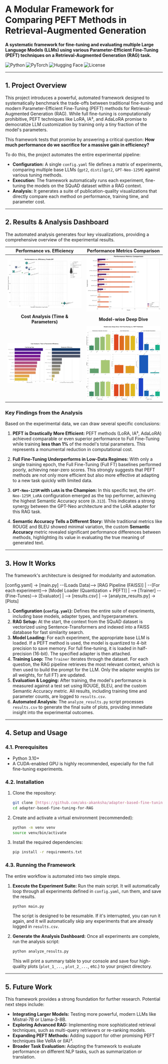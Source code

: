 # A Modular Framework for Comparing PEFT Methods in Retrieval-Augmented Generation

**A systematic framework for fine-tuning and evaluating multiple Large Language Models (LLMs) using various Parameter-Efficient Fine-Tuning (PEFT) techniques on a Retrieval-Augmented Generation (RAG) task.**

![Python](https://img.shields.io/badge/Python-3.10%2B-blue?style=for-the-badge&logo=python)
![PyTorch](https://img.shields.io/badge/PyTorch-2.0%2B-orange?style=for-the-badge&logo=pytorch)
![Hugging Face](https://img.shields.io/badge/%F0%9F%A4%97%20Hugging%20Face-Transformers%20%7C%20PEFT-yellow?style=for-the-badge)
![License](https://img.shields.io/badge/License-MIT-green?style=for-the-badge)

---

## 1. Project Overview

This project introduces a powerful, automated framework designed to systematically benchmark the trade-offs between traditional fine-tuning and modern Parameter-Efficient Fine-Tuning (PEFT) methods for Retrieval-Augmented Generation (RAG). While full fine-tuning is computationally prohibitive, PEFT techniques like LoRA, IA³, and AdaLoRA promise to democratize LLM customization by training only a tiny fraction of the model's parameters.

This framework tests that promise by answering a critical question: **How much performance do we sacrifice for a massive gain in efficiency?**

To do this, the project automates the entire experimental pipeline:
- **Configuration:** A single `config.yaml` file defines a matrix of experiments, comparing multiple base LLMs (`gpt2`, `distilgpt2`, `GPT-Neo-125M`) against various tuning methods.
- **Execution:** The framework automatically runs each experiment, fine-tuning the models on the SQuAD dataset within a RAG context.
- **Analysis:** It generates a suite of publication-quality visualizations that directly compare each method on performance, training time, and parameter cost.

---

## 2. Results & Analysis Dashboard

The automated analysis generates four key visualizations, providing a comprehensive overview of the experimental results.

| Performance vs. Efficiency | Performance Metrics Comparison |
| :---: | :---: |
| ![Performance vs Efficiency](plot_1_performance_vs_efficiency.png) | ![Performance Comparison](plot_2_performance_comparison.png) |
| **Cost Analysis (Time & Parameters)** | **Model-wise Deep Dive** |
| ![Computation Cost](plot_3_cost_comparison.png) | ![Model-wise Comparison](plot_4_model_deep_dive.png) |

### Key Findings from the Analysis

Based on the experimental data, we can draw several specific conclusions:

1.  **PEFT is Drastically More Efficient:** PEFT methods (LoRA, IA³, AdaLoRA) achieved comparable or even superior performance to Full Fine-Tuning while training **less than 1%** of the model's total parameters. This represents a monumental reduction in computational cost.

2.  **Full Fine-Tuning Underperforms in Low-Data Regimes:** With only a single training epoch, the Full Fine-Tuning (Full FT) baselines performed poorly, achieving near-zero scores. This strongly suggests that PEFT methods are not only more efficient but also more effective at adapting to a new task quickly with limited data.

3.  **`GPT-Neo-125M` with `LoRA` is the Champion:** In this specific test, the `GPT-Neo-125M_LoRA` configuration emerged as the top performer, achieving the highest Semantic Accuracy score (`0.313`). This indicates a strong synergy between the GPT-Neo architecture and the LoRA adapter for this RAG task.

4.  **Semantic Accuracy Tells a Different Story:** While traditional metrics like ROUGE and BLEU showed minimal variation, the custom **Semantic Accuracy** metric revealed significant performance differences between methods, highlighting its value in evaluating the true meaning of generated text.

---

## 3. How It Works

The framework's architecture is designed for modularity and automation.


[config.yaml] -> [main.py] --(Loads Data)--> [RAG Pipeline (FAISS)]
|
--(For each experiment)--> [Model Loader (Quantization + PEFT)] | --> [Trainer] --(Fine-Tunes)--> [Evaluator]
|
--> [results.csv] | --> [analyze_results.py] -> [Plots]


1.  **Configuration (`config.yaml`):** Defines the entire suite of experiments, including base models, adapter types, and hyperparameters.
2.  **RAG Setup:** At the start, the context from the SQuAD dataset is vectorized using Sentence-Transformers and indexed into a FAISS database for fast similarity search.
3.  **Model Loading:** For each experiment, the appropriate base LLM is loaded. If a PEFT method is used, the model is quantized to 4-bit precision to save memory. For full fine-tuning, it is loaded in half-precision (16-bit). The specified adapter is then attached.
4.  **Training Loop:** The `Trainer` iterates through the dataset. For each question, the RAG pipeline retrieves the most relevant context, which is then used to build the prompt for the LLM. Only the adapter weights (or all weights, for full FT) are updated.
5.  **Evaluation & Logging:** After training, the model's performance is measured against a test set using ROUGE, BLEU, and the custom Semantic Accuracy metric. All results, including training time and parameter counts, are logged to `results.csv`.
6.  **Automated Analysis:** The `analyze_results.py` script processes `results.csv` to generate the final suite of plots, providing immediate insight into the experimental outcomes.

---

## 4. Setup and Usage

### 4.1. Prerequisites
- Python 3.10+
- A CUDA-enabled GPU is highly recommended, especially for the full fine-tuning experiments.

### 4.2. Installation
1.  Clone the repository:
    ```bash
    git clone [https://github.com/aks-akanksha/adapter-based-fine-tuning-for-RAG.git](https://github.com/aks-akanksha/adapter-based-fine-tuning-for-RAG.git)
    cd adapter-based-fine-tuning-for-RAG
    ```
2.  Create and activate a virtual environment (recommended):
    ```bash
    python -m venv venv
    source venv/bin/activate
    ```
3.  Install the required dependencies:
    ```bash
    pip install -r requirements.txt
    ```

### 4.3. Running the Framework

The entire workflow is automated into two simple steps.

1.  **Execute the Experiment Suite:**
    Run the main script. It will automatically loop through all experiments defined in `config.yaml`, run them, and save the results.
    ```bash
    python main.py
    ```
    The script is designed to be resumable. If it's interrupted, you can run it again, and it will automatically skip any experiments that are already logged in `results.csv`.

2.  **Generate the Analysis Dashboard:**
    Once all experiments are complete, run the analysis script:
    ```bash
    python analyze_results.py
    ```
    This will print a summary table to your console and save four high-quality plots (`plot_1_...`, `plot_2_...`, etc.) to your project directory.

---

## 5. Future Work

This framework provides a strong foundation for further research. Potential next steps include:
-   **Integrating Larger Models:** Testing more powerful, modern LLMs like Mistral-7B or Llama-3-8B.
-   **Exploring Advanced RAG:** Implementing more sophisticated retrieval techniques, such as multi-query retrievers or re-ranking models.
-   **Expanding PEFT Methods:** Adding support for other promising PEFT techniques like VeRA or (IA)³.
-   **Broader Task Evaluation:** Adapting the framework to evaluate performance on different NLP tasks, such as summarization or translation.
